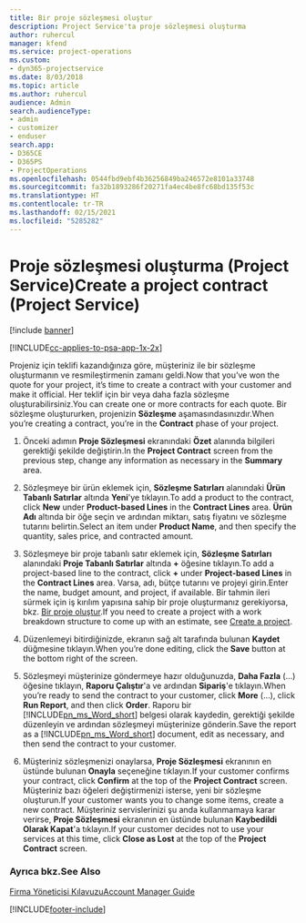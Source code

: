 ```yaml
---
title: Bir proje sözleşmesi oluştur
description: Project Service'ta proje sözleşmesi oluşturma
author: ruhercul
manager: kfend
ms.service: project-operations
ms.custom:
- dyn365-projectservice
ms.date: 8/03/2018
ms.topic: article
ms.author: ruhercul
audience: Admin
search.audienceType:
- admin
- customizer
- enduser
search.app:
- D365CE
- D365PS
- ProjectOperations
ms.openlocfilehash: 0544fbd9ebf4b36256849ba246572e8101a33748
ms.sourcegitcommit: fa32b1893286f20271fa4ec4be8fc68bd135f53c
ms.translationtype: HT
ms.contentlocale: tr-TR
ms.lasthandoff: 02/15/2021
ms.locfileid: "5285282"
---
```

# <a name="create-a-project-contract-project-service"></a><span data-ttu-id="86fe9-103">Proje sözleşmesi oluşturma (Project Service)</span><span class="sxs-lookup"><span data-stu-id="86fe9-103">Create a project contract (Project Service)</span></span>

[!include [banner](../includes/psa-now-project-operations.md)]

[!INCLUDE[cc-applies-to-psa-app-1x-2x](../includes/cc-applies-to-psa-app-1x-2x.md)]

<span data-ttu-id="86fe9-104">Projeniz için teklifi kazandığınıza göre, müşteriniz ile bir sözleşme oluşturmanın ve resmileştirmenin zamanı geldi.</span><span class="sxs-lookup"><span data-stu-id="86fe9-104">Now that you’ve won the quote for your project, it’s time to create a contract with your customer and make it official.</span></span> <span data-ttu-id="86fe9-105">Her teklif için bir veya daha fazla sözleşme oluşturabilirsiniz.</span><span class="sxs-lookup"><span data-stu-id="86fe9-105">You can create one or more contracts for each quote.</span></span> <span data-ttu-id="86fe9-106">Bir sözleşme oluştururken, projenizin **Sözleşme** aşamasındasınızdır.</span><span class="sxs-lookup"><span data-stu-id="86fe9-106">When you’re creating a contract, you’re in the **Contract** phase of your project.</span></span>  
  
1. <span data-ttu-id="86fe9-107">Önceki adımın **Proje Sözleşmesi** ekranındaki **Özet** alanında bilgileri gerektiği şekilde değiştirin.</span><span class="sxs-lookup"><span data-stu-id="86fe9-107">In the **Project Contract** screen from the previous step, change any information as necessary in the **Summary** area.</span></span>  
  
2. <span data-ttu-id="86fe9-108">Sözleşmeye bir ürün eklemek için, **Sözleşme Satırları** alanındaki **Ürün Tabanlı Satırlar** altında **Yeni**'ye tıklayın.</span><span class="sxs-lookup"><span data-stu-id="86fe9-108">To add a product to the contract, click **New** under **Product-based Lines** in the **Contract Lines** area.</span></span> <span data-ttu-id="86fe9-109">**Ürün Adı** altında bir öğe seçin ve ardından miktarı, satış fiyatını ve sözleşme tutarını belirtin.</span><span class="sxs-lookup"><span data-stu-id="86fe9-109">Select an item under **Product Name**, and then specify the quantity, sales price, and contracted amount.</span></span>  
  
3. <span data-ttu-id="86fe9-110">Sözleşmeye bir proje tabanlı satır eklemek için, **Sözleşme Satırları** alanındaki **Proje Tabanlı Satırlar** altında **+** öğesine tıklayın.</span><span class="sxs-lookup"><span data-stu-id="86fe9-110">To add a project-based line to the contract, click **+** under **Project-based Lines** in the **Contract Lines** area.</span></span> <span data-ttu-id="86fe9-111">Varsa, adı, bütçe tutarını ve projeyi girin.</span><span class="sxs-lookup"><span data-stu-id="86fe9-111">Enter the name, budget amount, and project, if available.</span></span> <span data-ttu-id="86fe9-112">Bir tahmin ileri sürmek için iş kırılım yapısına sahip bir proje oluşturmanız gerekiyorsa, bkz. [Bir proje oluştur](../psa/create-project.md).</span><span class="sxs-lookup"><span data-stu-id="86fe9-112">If you need to create a project with a work breakdown structure to come up with an estimate, see [Create a project](../psa/create-project.md).</span></span>  
  
4. <span data-ttu-id="86fe9-113">Düzenlemeyi bitirdiğinizde, ekranın sağ alt tarafında bulunan **Kaydet** düğmesine tıklayın.</span><span class="sxs-lookup"><span data-stu-id="86fe9-113">When you’re done editing, click the **Save** button at the bottom right of the screen.</span></span>  
  
5. <span data-ttu-id="86fe9-114">Sözleşmeyi müşterinize göndermeye hazır olduğunuzda, **Daha Fazla** (…) öğesine tıklayın, **Raporu Çalıştır**'a ve ardından **Sipariş**'e tıklayın.</span><span class="sxs-lookup"><span data-stu-id="86fe9-114">When you’re ready to send the contract to your customer, click **More** (…), click **Run Report**, and then click **Order**.</span></span> <span data-ttu-id="86fe9-115">Raporu bir [!INCLUDE[pn_ms_Word_short](../includes/pn-ms-word-short.md)] belgesi olarak kaydedin, gerektiği şekilde düzenleyin ve ardından sözleşmeyi müşterinize gönderin.</span><span class="sxs-lookup"><span data-stu-id="86fe9-115">Save the report as a [!INCLUDE[pn_ms_Word_short](../includes/pn-ms-word-short.md)] document, edit as necessary, and then send the contract to your customer.</span></span>  
  
6. <span data-ttu-id="86fe9-116">Müşteriniz sözleşmenizi onaylarsa, **Proje Sözleşmesi** ekranının en üstünde bulunan **Onayla** seçeneğine tıklayın.</span><span class="sxs-lookup"><span data-stu-id="86fe9-116">If your customer confirms your contract, click **Confirm** at the top of the **Project Contract** screen.</span></span> <span data-ttu-id="86fe9-117">Müşteriniz bazı öğeleri değiştirmenizi isterse, yeni bir sözleşme oluşturun.</span><span class="sxs-lookup"><span data-stu-id="86fe9-117">If your customer wants you to change some items, create a new contract.</span></span> <span data-ttu-id="86fe9-118">Müşteriniz servislerinizi şu anda kullanmamaya karar verirse, **Proje Sözleşmesi** ekranının en üstünde bulunan **Kaybedildi Olarak Kapat**'a tıklayın.</span><span class="sxs-lookup"><span data-stu-id="86fe9-118">If your customer decides not to use your services at this time, click **Close as Lost** at the top of the **Project Contract** screen.</span></span>  
  
### <a name="see-also"></a><span data-ttu-id="86fe9-119">Ayrıca bkz.</span><span class="sxs-lookup"><span data-stu-id="86fe9-119">See Also</span></span>  
 [<span data-ttu-id="86fe9-120">Firma Yöneticisi Kılavuzu</span><span class="sxs-lookup"><span data-stu-id="86fe9-120">Account Manager Guide</span></span>](../psa/account-manager-guide.md)


[!INCLUDE[footer-include](../includes/footer-banner.md)]